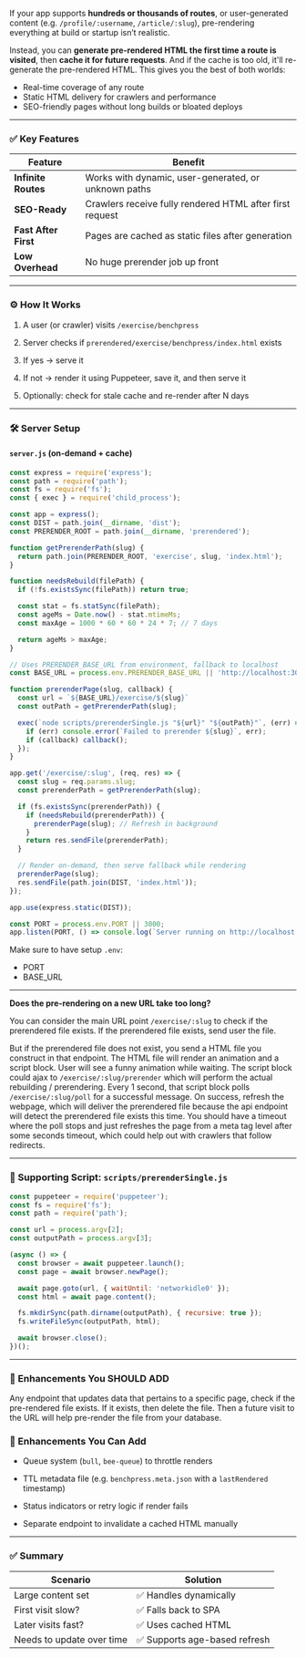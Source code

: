 If your app supports **hundreds or thousands of routes**, or user-generated content (e.g. `/profile/:username`, `/article/:slug`), pre-rendering everything at build or startup isn’t realistic.

Instead, you can **generate pre-rendered HTML the first time a route is visited**, then **cache it for future requests**. And if the cache is too old, it'll re-generate the pre-rendered HTML. This gives you the best of both worlds:

- Real-time coverage of any route
- Static HTML delivery for crawlers and performance
- SEO-friendly pages without long builds or bloated deploys

---

### ✅ Key Features

|Feature|Benefit|
|---|---|
|**Infinite Routes**|Works with dynamic, user-generated, or unknown paths|
|**SEO-Ready**|Crawlers receive fully rendered HTML after first request|
|**Fast After First**|Pages are cached as static files after generation|
|**Low Overhead**|No huge prerender job up front|

---

### ⚙️ How It Works

1. A user (or crawler) visits `/exercise/benchpress`
    
2. Server checks if `prerendered/exercise/benchpress/index.html` exists
    
3. If yes → serve it
    
4. If not → render it using Puppeteer, save it, and then serve it
    
5. Optionally: check for stale cache and re-render after N days
    

---

### 🛠 Server Setup

#### `server.js` (on-demand + cache)

```js
const express = require('express');
const path = require('path');
const fs = require('fs');
const { exec } = require('child_process');

const app = express();
const DIST = path.join(__dirname, 'dist');
const PRERENDER_ROOT = path.join(__dirname, 'prerendered');

function getPrerenderPath(slug) {
  return path.join(PRERENDER_ROOT, 'exercise', slug, 'index.html');
}

function needsRebuild(filePath) {
  if (!fs.existsSync(filePath)) return true;

  const stat = fs.statSync(filePath);
  const ageMs = Date.now() - stat.mtimeMs;
  const maxAge = 1000 * 60 * 60 * 24 * 7; // 7 days

  return ageMs > maxAge;
}

// Uses PRERENDER_BASE_URL from environment, fallback to localhost
const BASE_URL = process.env.PRERENDER_BASE_URL || 'http://localhost:3000';

function prerenderPage(slug, callback) {
  const url = `${BASE_URL}/exercise/${slug}`
  const outPath = getPrerenderPath(slug);

  exec(`node scripts/prerenderSingle.js "${url}" "${outPath}"`, (err) => {
    if (err) console.error(`Failed to prerender ${slug}`, err);
    if (callback) callback();
  });
}

app.get('/exercise/:slug', (req, res) => {
  const slug = req.params.slug;
  const prerenderPath = getPrerenderPath(slug);

  if (fs.existsSync(prerenderPath)) {
    if (needsRebuild(prerenderPath)) {
      prerenderPage(slug); // Refresh in background
    }
    return res.sendFile(prerenderPath);
  }

  // Render on-demand, then serve fallback while rendering
  prerenderPage(slug);
  res.sendFile(path.join(DIST, 'index.html'));
});

app.use(express.static(DIST));

const PORT = process.env.PORT || 3000;
app.listen(PORT, () => console.log(`Server running on http://localhost:${PORT}`));
```

Make sure to have setup `.env`:
- PORT
- BASE_URL

---

**Does the pre-rendering on a new URL take too long?** 

You can consider the main URL point `/exercise/:slug` to check if the prerendered file exists. If the prerendered file exists, send user the file.

But if the prerendered file does not exist, you send a HTML file you construct in that endpoint. The HTML file will render an animation and a script block. User will see a funny animation while waiting. The script block could ajax to `/exercise/:slug/prerender` which will perform the actual rebuilding / prerendering. Every 1 second, that script block polls `/exercise/:slug/poll` for a successful message. On success, refresh the webpage, which will deliver the prerendered file because the api endpoint will detect the prerendered file exists this time. You should have a timeout where the poll stops and just refreshes the page from a meta tag level after some seconds timeout, which could help out with crawlers that follow redirects.

---

### 🔧 Supporting Script: `scripts/prerenderSingle.js`

```js
const puppeteer = require('puppeteer');
const fs = require('fs');
const path = require('path');

const url = process.argv[2];
const outputPath = process.argv[3];

(async () => {
  const browser = await puppeteer.launch();
  const page = await browser.newPage();

  await page.goto(url, { waitUntil: 'networkidle0' });
  const html = await page.content();

  fs.mkdirSync(path.dirname(outputPath), { recursive: true });
  fs.writeFileSync(outputPath, html);

  await browser.close();
})();
```

---
### 🧠 Enhancements You SHOULD ADD

Any endpoint that updates data that pertains to a specific page, check if the pre-rendered file exists. If it exists, then delete the file. Then a future visit to the URL will help pre-render the file from your database.


### 🧠 Enhancements You Can Add

- Queue system (`bull`, `bee-queue`) to throttle renders
    
- TTL metadata file (e.g. `benchpress.meta.json` with a `lastRendered` timestamp)
    
- Status indicators or retry logic if render fails
    
- Separate endpoint to invalidate a cached HTML manually


---

### ✅ Summary

|Scenario|Solution|
|---|---|
|Large content set|✅ Handles dynamically|
|First visit slow?|✅ Falls back to SPA|
|Later visits fast?|✅ Uses cached HTML|
|Needs to update over time|✅ Supports age-based refresh|
